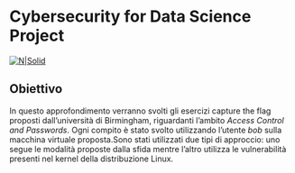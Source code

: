 # Cybersecurity for Data Science Project

[![N|Solid](https://cldup.com/dTxpPi9lDf.thumb.png)](https://nodesource.com/products/nsolid)

## Obiettivo
In questo approfondimento verranno svolti gli esercizi capture the flag proposti dall’università di Birmingham, riguardanti l’ambito *Access Control and Passwords*. Ogni compito è stato svolto utilizzando l’utente *bob* sulla macchina virtuale proposta.Sono stati utilizzati due tipi di approccio: uno segue le modalità proposte dalla sfida mentre l’altro utilizza le vulnerabilità presenti nel kernel della distribuzione Linux.
